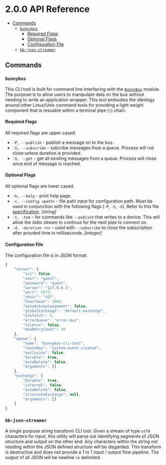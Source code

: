 # 2.0.0 API Reference

<!-- START doctoc generated TOC please keep comment here to allow auto update -->
<!-- DON'T EDIT THIS SECTION, INSTEAD RE-RUN doctoc TO UPDATE -->


- [Commands](#commands)
  - [`bunnybus`](#bunnybus)
    - [Required Flags](#required-flags)
    - [Optional Flags](#optional-flags)
    - [Configuration File](#configuration-file)
  - [`bb-json-streamer`](#bb-json-streamer)

<!-- END doctoc generated TOC please keep comment here to allow auto update -->

## Commands

### `bunnybus`

This CLI tool is built for command line interfacing with the [`BunnyBus`](https://github.com/xogroup/bunnybus) module.  The purpose is to allow users to manipulate data on the bus without needing to write an application wrapper.  This tool embodies the ideology around other Linux/Unix command tools for providing a light weight component that is resuable within a terminal pipe (`|`) chain.

#### Required Flags

All required flags are upper cased.

- `-P, --publish` - publish a message on to the bus.
- `-S, --subscribe` - subcribe messages from a queue.  Process will not close unless duration is provided.
- `-G, --get` - get all existing messages from a queue.  Process will close once end of message is reached.

#### Optional Flags

All optional flags are lower cased.

- `-h, --help` - print help page.
- `-c, --config <path>` - file path input for configuration path.  Must be used in conjunction with the following flags (`-P`, `-S`, `-G`).  Refer to this file [specification](#configuration-file). *[string]*
- `-t, -tee` - for commands like `--publish` that writes to a device.  This will allow the stdio stream to continue for the next pipe to connect on.
- `-d, -duration <n>` - used with `--subscribe` to close the subscription after provded time in milliseconds.  *[integer]*

#### Configuration File

The configuration file is in JSON format.

```Javascript
{
    "server": {
        "ssl": false,
        "user": "guest",
        "password": "guest",
        "server": "127.0.0.1",
        "port": 5672,
        "vhost": "%2f",
        "heartbeat": 2000,
        "autoAcknowledgement": false,
        "globalExchange": "default-exchange",
        "prefetch": 5,
        "errorQueue": "error-bus",
        "silence": false,
        "maxRetryCount": 10
    },
    "queue": {
        "name": "bunnybus-cli-test",
        "routeKey": "system.event-created",
        "exclusive": false,
        "durable": true,
        "autoDelete": false,
        "arguments": []
    },
    "exchange": {
        "durable": true,
        "internal": false,
        "autoDelete": false,
        "alternateExchange": null,
        "arguments": []
    }
}
```

### `bb-json-streamer`

A single purpose string transform CLI tool.  Given a stream of type `utf8` characters for input, this utility will parse out identifying segments of JSON structure and output on the other end.  Any characters within the string not residing within the JSON defined structure will be disgarded.  This transform is destructive and does not provide a 1 to 1 input / output flow pipeline.  The output of all JSON will be newline `\n` delimited.


